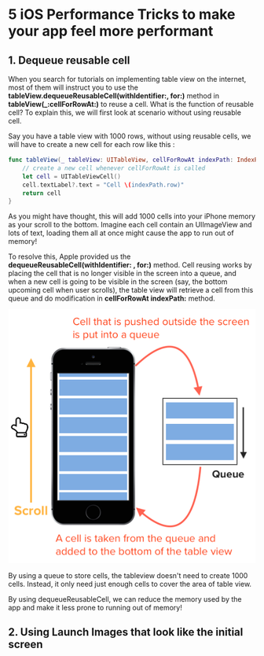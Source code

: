 # 5 iOS Performance Tricks to make your app feel more performant



## 1. Dequeue reusable cell

When you search for tutorials on implementing table view on the internet, most of them will instruct you to use the **tableView.dequeueReusableCell(withIdentifier:, for:)** method in **tableView(_:cellForRowAt:)** to reuse a cell. What is the function of reusable cell? To explain this, we will first look at scenario without using reusable cell.



Say you have a table view with 1000 rows, without using reusable cells, we will have to create a new cell for each row like this : 

```swift
func tableView(_ tableView: UITableView, cellForRowAt indexPath: IndexPath) -> UITableViewCell {
    // create a new cell whenever cellForRowAt is called
    let cell = UITableViewCell()
    cell.textLabel?.text = "Cell \(indexPath.row)"
    return cell
}
```



As you might have thought, this will add 1000 cells into your iPhone memory as your scroll to the bottom. Imagine each cell contain an UIImageView and lots of text, loading them all at once might cause the app to run out of memory!



To resolve this, Apple provided us the **dequeueReusableCell(withIdentifier: , for:)** method. Cell reusing works by placing the cell that is no longer visible in the screen into a queue, and when a new cell is going to be visible in the screen (say, the bottom upcoming cell when user scrolls), the table view will retrieve a cell from this queue and do modification in **cellForRowAt indexPath:** method.



![dequeue](smashing/dequeue.png)



By using a queue to store cells, the tableview doesn't need to create 1000 cells. Instead, it only need just enough cells to cover the area of table view.



By using dequeueReusableCell, we can reduce the memory used by the app and make it less prone to running out of memory!



## 2. Using Launch Images that look like the initial screen

